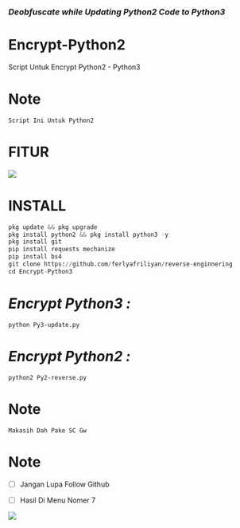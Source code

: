 ### *Deobfuscate while Updating Python2 Code to Python3*

# Encrypt-Python2
Script Untuk Encrypt Python2 - Python3

# Note

`Script Ini Untuk Python2`

# FITUR

<p><img src="https://github.com/ferlyafriliyan/reverse-enginnering/blob/main/Encrypt-Python3/assets/Screenshot_20230928_031956_Termux.jpg" /></p>

# INSTALL
```python
pkg update && pkg upgrade
pkg install python2 && pkg install python3 -y
pkg install git
pip install requests mechanize
pip install bs4
git clone https://github.com/ferlyafriliyan/reverse-enginnering
cd Encrypt-Python3
```

# *Encrypt Python3 :*
```
python Py3-update.py
```

# *Encrypt Python2 :*
```
python2 Py2-reverse.py
```
# Note

`Makasih Dah Pake SC Gw`

# Note

- [ ] Jangan Lupa Follow Github

- [ ] Hasil Di Menu Nomer 7

<p><img src="https://github.com/ferlyafriliyan/reverse-enginnering/blob/main/Encrypt-Python3/assets/Screenshot_20230928_031738_Termux.jpg?raw=true" /></p>
